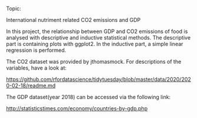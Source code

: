 Topic:

International nutriment related CO2 emissions and GDP
 
In this project, the relationship between GDP and CO2 emissions of food is analysed with descriptive and inductive statistical methods. 
The descriptive part is containing plots with ggplot2. 
In the inductive part, a simple linear regression is performed.


The CO2 dataset was provided by jthomasmock. For descriptions of the variables, have a look at:

https://github.com/rfordatascience/tidytuesday/blob/master/data/2020/2020-02-18/readme.md

The GDP dataset(year 2018) can be accessed via the following link:

http://statisticstimes.com/economy/countries-by-gdp.php
